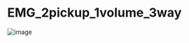 # EMG_2pickup_1volume_3way
![image](https://pbs.twimg.com/media/Er7YisvVgAMGYH1?format=jpg&name=large)
